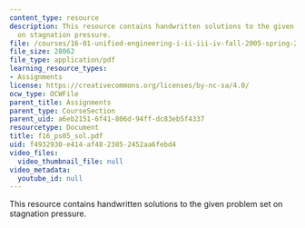 ```yaml
---
content_type: resource
description: This resource contains handwritten solutions to the given problem set
  on stagnation pressure.
file: /courses/16-01-unified-engineering-i-ii-iii-iv-fall-2005-spring-2006/f4932930e414af4823852452aa6febd4_f16_ps05_sol.pdf
file_size: 28062
file_type: application/pdf
learning_resource_types:
- Assignments
license: https://creativecommons.org/licenses/by-nc-sa/4.0/
ocw_type: OCWFile
parent_title: Assignments
parent_type: CourseSection
parent_uid: a6eb2151-6f41-806d-94ff-dc83eb5f4337
resourcetype: Document
title: f16_ps05_sol.pdf
uid: f4932930-e414-af48-2385-2452aa6febd4
video_files:
  video_thumbnail_file: null
video_metadata:
  youtube_id: null
---
```

This resource contains handwritten solutions to the given problem set on stagnation pressure.